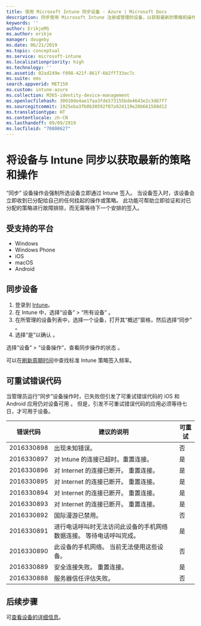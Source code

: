 ```yaml
---
title: 使用 Microsoft Intune 同步设备 - Azure | Microsoft Docs
description: 同步使用 Microsoft Intune 注册或管理的设备，以获取最新的策略和操作。 包括使用 Azure 门户进行同步的步骤，并且列出了可以重试的错误代码。
keywords: ''
author: ErikjeMS
ms.author: erikje
manager: dougeby
ms.date: 06/21/2019
ms.topic: conceptual
ms.service: microsoft-intune
ms.localizationpriority: high
ms.technology: ''
ms.assetid: 02ad249e-f098-421f-861f-6b2ff733ac7c
ms.suite: ems
search.appverid: MET150
ms.custom: intune-azure
ms.collection: M365-identity-device-management
ms.openlocfilehash: 30910de4ae17aa3fde573155bde4643e2c3d67f7
ms.sourcegitcommit: 1925eba3fb0b30592f07a924119e20b661588d12
ms.translationtype: HT
ms.contentlocale: zh-CN
ms.lasthandoff: 09/09/2019
ms.locfileid: "70808627"
---
```

# <a name="sync-devices-to-get-the-latest-policies-and-actions-with-intune"></a>将设备与 Intune 同步以获取最新的策略和操作


“同步”  设备操作会强制所选设备立即通过 Intune 签入。 当设备签入时，该设备会立即收到已分配给自己的任何挂起的操作或策略。 此功能可帮助立即验证和对已分配的策略进行故障排除，而无需等待下一个安排的签入。

## <a name="supported-platforms"></a>受支持的平台

- Windows
- Windows Phone
- iOS
- macOS
- Android

## <a name="sync-a-device"></a>同步设备

1. 登录到 [Intune](https://go.microsoft.com/fwlink/?linkid=2090973)。 
3. 在 Intune 中，选择“设备” > “所有设备”    。
4. 在所管理的设备列表中，选择一个设备，打开其“概述”窗格，然后选择“同步”   。
5. 选择“是”以确认  。

选择“设备” > “设备操作”，查看同步操作的状态   。

可以在[刷新周期时间](device-profile-troubleshoot.md#how-long-does-it-take-for-devices-to-get-a-policy-profile-or-app-after-they-are-assigned)中查找标准 Intune 策略签入频率。

## <a name="retryable-error-codes"></a>可重试错误代码

当管理员运行“同步”设备操作时，已失败但引发了可重试错误代码的 iOS 和 Android 应用仍对设备可用  。 但是，引发不可重试错误代码的应用必须等待七日，才可用于设备。


| 错误代码  | 建议的说明 | 可重试 |
|---|---|---|
| 2016330898 | 出现未知错误。 | 否 |
| 2016330897 | 对 Intune 的连接已超时。重置连接。 | 是 |
| 2016330896 | 对 Internet 的连接已断开。 重置连接。 | 是 |
| 2016330895 | 对 Internet 的连接已断开。 重置连接。 | 是 |
| 2016330894 | 对 Internet 的连接已断开。 重置连接。 | 是 |
| 2016330893 | 对 Internet 的连接已断开。 重置连接。 | 是|
| 2016330892 | 国际漫游已禁用。 | 否|
| 2016330891 | 进行电话呼叫时无法访问此设备的手机网络数据连接。 等待电话呼叫完成。 | 是|
| 2016330890 | 此设备的手机网络。 当前无法使用这些设备。 | 否|
| 2016330889 | 安全连接失败。 重置连接。 | 是|
| 2016330888 | 服务器信任评估失败。 | 否|

## <a name="next-steps"></a>后续步骤

可[查看设备的详细信息](device-inventory.md)。
 

